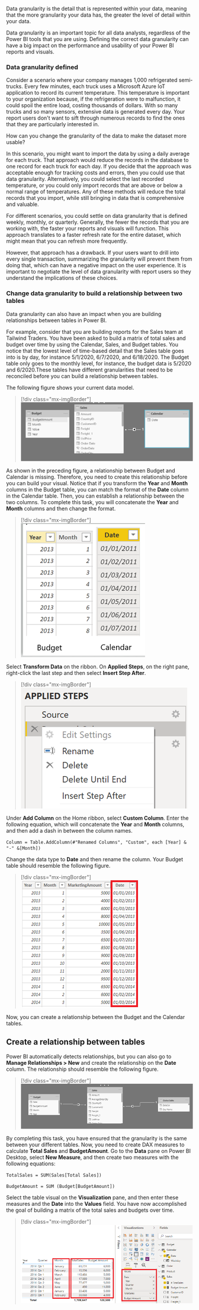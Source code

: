 Data granularity is the detail that is represented within your data, meaning that the more granularity your data has, the greater the level of detail within your data.

Data granularity is an important topic for all data analysts, regardless of the Power BI tools that you are using. Defining the correct data granularity can have a big impact on the performance and usability of your Power BI reports and visuals.

### Data granularity defined

Consider a scenario where your company manages 1,000 refrigerated semi-trucks. Every few minutes, each truck uses a Microsoft Azure IoT application to record its current temperature. This temperature is important to your organization because, if the refrigeration were to malfunction, it could spoil the entire load, costing thousands of dollars. With so many trucks and so many sensors, extensive data is generated every day. Your report users don't want to sift through numerous records to find the ones that they are particularly interested in.

How can you change the granularity of the data to make the dataset more usable?

In this scenario, you might want to import the data by using a daily average for each truck. That approach would reduce the records in the database to one record for each truck for each day. If you decide that the approach was acceptable enough for tracking costs and errors, then you could use that data granularity. Alternatively, you could select the last recorded temperature, or you could only import records that are above or below a normal range of temperatures. Any of these methods will reduce the total records that you import, while still bringing in data that is comprehensive and valuable.

For different scenarios, you could settle on data granularity that is defined weekly, monthly, or quarterly. Generally, the fewer the records that you are working with, the faster your reports and visuals will function. This approach translates to a faster refresh rate for the entire dataset, which might mean that you can refresh more frequently.

However, that approach has a drawback. If your users want to drill into every single transaction, summarizing the granularity will prevent them from doing that, which can have a negative impact on the user experience. It is important to negotiate the level of data granularity with report users so they understand the implications of these choices.

### Change data granularity to build a relationship between two tables

Data granularity can also have an impact when you are building relationships between tables in Power BI.

For example, consider that you are building reports for the Sales team at Tailwind Traders. You have been asked to build a matrix of total sales and budget over time by using the Calendar, Sales, and Budget tables. You notice that the lowest level of time-based detail that the Sales table goes into is by day, for instance 5/1/2020, 6/7/2020, and 6/18/2020. The Budget table only goes to the monthly level, for instance, the budget data is 5/2020 and 6/2020.These tables have different granularities that need to be reconciled before you can build a relationship between tables.

The following figure shows your current data model.

> [!div class="mx-imgBorder"]
> [![Screenshot of data granularity in a data model.](../media/05-data-granularity-example-01-ss.png)](../media/05-data-granularity-example-01-ss.png#lightbox)

As shown in the preceding figure, a relationship between Budget and Calendar is missing. Therefore, you need to create this relationship before you can build your visual. Notice that if you transform the **Year** and **Month** columns in the Budget table, you can match the format of the **Date** column in the Calendar table. Then, you can establish a relationship between the two columns. To complete this task, you will concatenate the **Year** and **Month** columns and then change the format.

> [!div class="mx-imgBorder"]
> [![Screenshot of the Budget and Calendar tables.](../media/05-budget-calendar-tables-9-ss.png)](../media/05-budget-calendar-tables-9-ss.png#lightbox)

Select **Transform Data** on the ribbon. On **Applied Steps**, on the right pane, right-click the last step and then select **Insert Step After**.

> [!div class="mx-imgBorder"]
> [![Screenshot of the Applied Steps Visual's Edit Settings context menu.](../media/05-applied-steps-10-ss.png)](../media/05-applied-steps-10-ss.png#lightbox)

Under **Add Column** on the Home ribbon, select **Custom Column**. Enter the following equation, which will concatenate the **Year** and **Month** columns, and then add a dash in between the column names.

```dax
Column = Table.AddColumn(#"Renamed Columns", "Custom", each [Year] & "-" &[Month])
```

Change the data type to **Date** and then rename the column. Your Budget table should resemble the following figure.

> [!div class="mx-imgBorder"]
> [![Screenshot of the custom column for date.](../media/05-custom-column-date-02-ssm.png)](../media/05-custom-column-date-02-ssm.png#lightbox)

Now, you can create a relationship between the Budget and the Calendar tables.

## Create a relationship between tables

Power BI automatically detects relationships, but you can also go to **Manage Relationships > New** and create the relationship on the **Date** column. The relationship should resemble the following figure.

> [!div class="mx-imgBorder"]
> [![Screenshot of establishing relationships.](../media/05-establishing-relationships-03-ssm.png)](../media/05-establishing-relationships-03-ssm.png#lightbox)

By completing this task, you have ensured that the granularity is the same between your different tables. Now, you need to create DAX measures to calculate **Total Sales** and **BudgetAmount**. Go to the **Data** pane on Power BI Desktop, select **New Measure**, and then create two measures with the following equations:

```dax
TotalSales = SUM(Sales[Total Sales])
```

```dax
BudgetAmount = SUM (Budget[BudgetAmount])
```

Select the table visual on the **Visualization** pane, and then enter these measures and the **Date** into the **Values** field. You have now accomplished the goal of building a matrix of the total sales and budgets over time.

> [!div class="mx-imgBorder"]
> [![Screenshot of the Matrix visual being built.](../media/05-matrix-visual-being-built-04-ssm.png)](../media/05-matrix-visual-being-built-04-ssm.png#lightbox)
